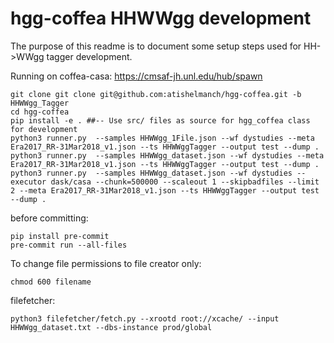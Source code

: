 # hgg-coffea HHWWgg development

The purpose of this readme is to document some setup steps used for HH->WWgg tagger development.

Running on coffea-casa: https://cmsaf-jh.unl.edu/hub/spawn

```
git clone git clone git@github.com:atishelmanch/hgg-coffea.git -b HHWWgg_Tagger
cd hgg-coffea
pip install -e . ##-- Use src/ files as source for hgg_coffea class for development
python3 runner.py  --samples HHWWgg_1File.json --wf dystudies --meta Era2017_RR-31Mar2018_v1.json --ts HHWWggTagger --output test --dump .
python3 runner.py  --samples HHWWgg_dataset.json --wf dystudies --meta Era2017_RR-31Mar2018_v1.json --ts HHWWggTagger --output test --dump .
python3 runner.py  --samples HHWWgg_dataset.json --wf dystudies --executor dask/casa --chunk=500000 --scaleout 1 --skipbadfiles --limit 2 --meta Era2017_RR-31Mar2018_v1.json --ts HHWWggTagger --output test --dump .
```

before committing:

```
pip install pre-commit
pre-commit run --all-files
```

To change file permissions to file creator only:

```
chmod 600 filename
```

filefetcher:

```
python3 filefetcher/fetch.py --xrootd root://xcache/ --input HHWWgg_dataset.txt --dbs-instance prod/global
```
